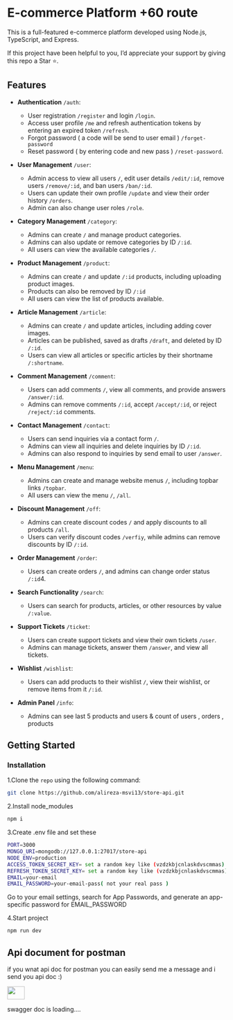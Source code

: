 ﻿# E-commerce Platform +60 route

This is a full-featured e-commerce platform developed using Node.js, TypeScript, and Express.

If this project have been helpful to you, I’d appreciate your support by giving this repo a Star ⭐.

## Features

- **Authentication** `/auth`:
  - User registration `/register` and login `/login`.
  - Access user profile `/me` and refresh authentication tokens by entering an expired token `/refresh`.
  - Forgot password ( a code will be send to user email ) `/forget-password`
  - Reset password ( by entering code and new pass ) `/reset-password`.

- **User Management** `/user`:
  - Admin access to view all users `/`, edit user details `/edit/:id`, remove users `/remove/:id`, and ban users `/ban/:id`.
  - Users can update their own profile `/update` and view their order history `/orders`.
  - Admin can also change user roles `/role`.

- **Category Management** `/category`:
  - Admins can create `/` and manage product categories.
  - Admins can also update or remove categories by ID `/:id`.
  - All users can view the available categories `/`.

- **Product Management** `/product`:
  - Admins can create `/` and update `/:id` products, including uploading product images.
  - Products can also be removed by ID `/:id`
  - All users can view the list of products available.

- **Article Management** `/article`:
  - Admins can create `/` and update articles, including adding cover images.
  - Articles can be published, saved as drafts `/draft`, and deleted by ID `/:id`.
  - Users can view all articles or specific articles by their shortname `/:shortname`.

- **Comment Management** `/comment`:
  - Users can add comments `/`, view all comments, and provide answers `/answer/:id`.
  - Admins can remove comments `/:id`, accept `/accept/:id`, or reject `/reject/:id` comments.

- **Contact Management** `/contact`:
  - Users can send inquiries via a contact form `/`.
  - Admins can view all inquiries and delete inquiries by ID `/:id`.
  - Admins can also respond to inquiries by send email to user `/answer`.

- **Menu Management** `/menu`:
  - Admins can create and manage website menus `/`, including topbar links `/topbar`.
  - All users can view the menu `/`, `/all`.

- **Discount Management** `/off`:
  - Admins can create discount codes `/` and apply discounts to all products `/all`.
  - Users can verify discount codes `/verfiy`, while admins can remove discounts by ID `/:id`.

- **Order Management** `/order`:
  - Users can create orders `/`, and admins can change order status `/:id`4.

- **Search Functionality** `/search`:
  - Users can search for products, articles, or other resources by value `/:value`.

- **Support Tickets** `/ticket`:
  - Users can create support tickets and view their own tickets `/user`.
  - Admins can manage tickets, answer them `/answer`, and view all tickets.

- **Wishlist** `/wishlist`:
  - Users can add products to their wishlist `/`, view their wishlist, or remove items from it `/:id`.

- **Admin Panel** `/info`:
  -  Admins can see last 5 products and users & count of users , orders , products




## Getting Started

### Installation


1.Clone the `repo` using the following command:
   ```sh
   git clone https://github.com/alireza-msvi13/store-api.git
   ```

2.Install node_modules
   ```sh
   npm i
   ```
3.Create .env file and set these
   ```sh
   PORT=3000
   MONGO_URI=mongodb://127.0.0.1:27017/store-api
   NODE_ENV=production
   ACCESS_TOKEN_SECRET_KEY= set a random key like (vzdzkbjcnlaskdvscmmas)
   REFRESH_TOKEN_SECRET_KEY= set a random key like (vzdzkbjcnlaskdvscmmas)
   EMAIL=your-email
   EMAIL_PASSWORD=your-email-pass( not your real pass )
   ```


Go to your email settings, search for App Passwords, and generate an app-specific password for EMAIL_PASSWORD

4.Start project
  ```sh
  npm run dev
  ```


## Api document for postman

if you wnat api doc for postman you can easily send me a message and i send you api doc :)

<a href="https://t.me/Alireza_msvi13" target="blank"><img align="center" src="https://upload.wikimedia.org/wikipedia/commons/8/82/Telegram_logo.svg" height="30" width="40" /></a>

swagger doc is loading....



